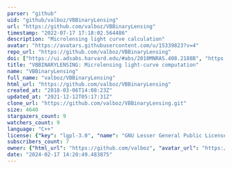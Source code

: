 ```yaml
---
parser: "github"
uid: "github/valboz/VBBinaryLensing"
url: "https://github.com/valboz/VBBinaryLensing"
timestamp: "2022-07-17 17:18:02.564486"
description: "Microlensing light curve calculation"
avatar: "https://avatars.githubusercontent.com/u/15339823?v=4"
repo_url: "https://github.com/valboz/VBBinaryLensing"
doi: ["https://ui.adsabs.harvard.edu/#abs/2010MNRAS.408.2188B", "https://ui.adsabs.harvard.edu/#abs/2018MNRAS.479.5157B", "https://ui.adsabs.harvard.edu/abs/2018ascl.soft09004B/abstract"]
title: "VBBINARYLENSING: Microlensing light-curve computation"
name: "VBBinaryLensing"
full_name: "valboz/VBBinaryLensing"
html_url: "https://github.com/valboz/VBBinaryLensing"
created_at: "2018-03-06T14:08:23Z"
updated_at: "2021-12-12T05:17:31Z"
clone_url: "https://github.com/valboz/VBBinaryLensing.git"
size: 4640
stargazers_count: 9
watchers_count: 9
language: "C++"
license: {"key": "lgpl-3.0", "name": "GNU Lesser General Public License v3.0", "spdx_id": "LGPL-3.0", "url": "https://api.github.com/licenses/lgpl-3.0", "node_id": "MDc6TGljZW5zZTEy"}
subscribers_count: 7
owner: {"html_url": "https://github.com/valboz", "avatar_url": "https://avatars.githubusercontent.com/u/15339823?v=4", "login": "valboz", "type": "User"}
date: "2024-02-17 14:20:49.483875"
---
```

